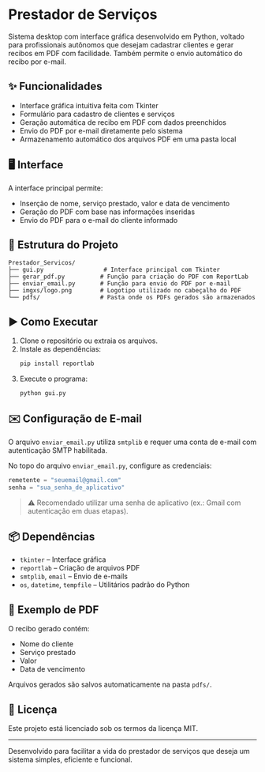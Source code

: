 
# Prestador de Serviços

Sistema desktop com interface gráfica desenvolvido em Python, voltado para profissionais autônomos que desejam cadastrar clientes e gerar recibos em PDF com facilidade. Também permite o envio automático do recibo por e-mail.

## ✨ Funcionalidades

- Interface gráfica intuitiva feita com Tkinter  
- Formulário para cadastro de clientes e serviços  
- Geração automática de recibo em PDF com dados preenchidos  
- Envio do PDF por e-mail diretamente pelo sistema  
- Armazenamento automático dos arquivos PDF em uma pasta local  

## 🖥️ Interface

A interface principal permite:  
- Inserção de nome, serviço prestado, valor e data de vencimento  
- Geração do PDF com base nas informações inseridas  
- Envio do PDF para o e-mail do cliente informado  

## 📂 Estrutura do Projeto

```
Prestador_Servicos/
├── gui.py                 # Interface principal com Tkinter
├── gerar_pdf.py          # Função para criação do PDF com ReportLab
├── enviar_email.py       # Função para envio do PDF por e-mail
├── imgxs/logo.png        # Logotipo utilizado no cabeçalho do PDF
└── pdfs/                 # Pasta onde os PDFs gerados são armazenados
```

## ▶️ Como Executar

1. Clone o repositório ou extraia os arquivos.  
2. Instale as dependências:  
   ```bash
   pip install reportlab
   ```
3. Execute o programa:  
   ```bash
   python gui.py
   ```

## ✉️ Configuração de E-mail

O arquivo `enviar_email.py` utiliza `smtplib` e requer uma conta de e-mail com autenticação SMTP habilitada.  

No topo do arquivo `enviar_email.py`, configure as credenciais:

```python
remetente = "seuemail@gmail.com"
senha = "sua_senha_de_aplicativo"
```

> ⚠️ Recomendado utilizar uma senha de aplicativo (ex.: Gmail com autenticação em duas etapas).

## 📦 Dependências

- `tkinter` – Interface gráfica  
- `reportlab` – Criação de arquivos PDF  
- `smtplib`, `email` – Envio de e-mails  
- `os`, `datetime`, `tempfile` – Utilitários padrão do Python  

## 📑 Exemplo de PDF

O recibo gerado contém:  
- Nome do cliente  
- Serviço prestado  
- Valor  
- Data de vencimento  

Arquivos gerados são salvos automaticamente na pasta `pdfs/`.

## 📄 Licença

Este projeto está licenciado sob os termos da licença MIT.

---

Desenvolvido para facilitar a vida do prestador de serviços que deseja um sistema simples, eficiente e funcional.
